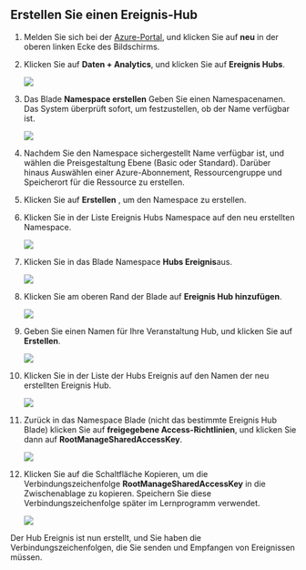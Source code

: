 ## <a name="create-an-event-hub"></a>Erstellen Sie einen Ereignis-Hub

1. Melden Sie sich bei der [Azure-Portal][], und klicken Sie auf **neu** in der oberen linken Ecke des Bildschirms.

2. Klicken Sie auf **Daten + Analytics**, und klicken Sie auf **Ereignis Hubs**.

    ![](./media/event-hubs-create-event-hub/create-event-hub9.png)

3. Das Blade **Namespace erstellen** Geben Sie einen Namespacenamen. Das System überprüft sofort, um festzustellen, ob der Name verfügbar ist.

    ![](./media/event-hubs-create-event-hub/create-event-hub1.png)

4. Nachdem Sie den Namespace sichergestellt Name verfügbar ist, und wählen die Preisgestaltung Ebene (Basic oder Standard). Darüber hinaus Auswählen einer Azure-Abonnement, Ressourcengruppe und Speicherort für die Ressource zu erstellen. 

2. Klicken Sie auf **Erstellen** , um den Namespace zu erstellen.

6. Klicken Sie in der Liste Ereignis Hubs Namespace auf den neu erstellten Namespace.      

    ![](./media/event-hubs-create-event-hub/create-event-hub2.png)

7. Klicken Sie in das Blade Namespace **Hubs Ereignis**aus.

    ![](./media/event-hubs-create-event-hub/create-event-hub3.png)

8. Klicken Sie am oberen Rand der Blade auf **Ereignis Hub hinzufügen**.

    ![](./media/event-hubs-create-event-hub/create-event-hub4.png)

3. Geben Sie einen Namen für Ihre Veranstaltung Hub, und klicken Sie auf **Erstellen**.

    ![](./media/event-hubs-create-event-hub/create-event-hub5.png)

4. Klicken Sie in der Liste der Hubs Ereignis auf den Namen der neu erstellten Ereignis Hub. 

    ![](./media/event-hubs-create-event-hub/create-event-hub6.png)

5. Zurück in das Namespace Blade (nicht das bestimmte Ereignis Hub Blade) klicken Sie auf **freigegebene Access-Richtlinien**, und klicken Sie dann auf **RootManageSharedAccessKey**.

    ![](./media/event-hubs-create-event-hub/create-event-hub7.png)

5. Klicken Sie auf die Schaltfläche Kopieren, um die Verbindungszeichenfolge **RootManageSharedAccessKey** in die Zwischenablage zu kopieren. Speichern Sie diese Verbindungszeichenfolge später im Lernprogramm verwendet.

    ![](./media/event-hubs-create-event-hub/create-event-hub8.png)

Der Hub Ereignis ist nun erstellt, und Sie haben die Verbindungszeichenfolgen, die Sie senden und Empfangen von Ereignissen müssen.

[Azure-portal]: https://portal.azure.com/